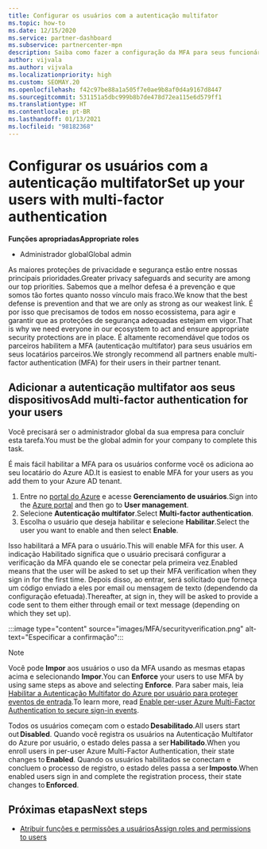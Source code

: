```yaml
---
title: Configurar os usuários com a autenticação multifator
ms.topic: how-to
ms.date: 12/15/2020
ms.service: partner-dashboard
ms.subservice: partnercenter-mpn
description: Saiba como fazer a configuração da MFA para seus funcionários
author: vijvala
ms.author: vijvala
ms.localizationpriority: high
ms.custom: SEOMAY.20
ms.openlocfilehash: f42c97be88a1a505f7e0ae9b8af0d4a9167d8447
ms.sourcegitcommit: 531151a5dbc999b8b7de478d72ea115e6d579ff1
ms.translationtype: HT
ms.contentlocale: pt-BR
ms.lasthandoff: 01/13/2021
ms.locfileid: "98182368"
---
```

# <a name="set-up-your-users-with-multi-factor-authentication"></a><span data-ttu-id="a7062-103">Configurar os usuários com a autenticação multifator</span><span class="sxs-lookup"><span data-stu-id="a7062-103">Set up your users with multi-factor authentication</span></span>

<span data-ttu-id="a7062-104">**Funções apropriadas**</span><span class="sxs-lookup"><span data-stu-id="a7062-104">**Appropriate roles**</span></span>

- <span data-ttu-id="a7062-105">Administrador global</span><span class="sxs-lookup"><span data-stu-id="a7062-105">Global admin</span></span>

<span data-ttu-id="a7062-106">As maiores proteções de privacidade e segurança estão entre nossas principais prioridades.</span><span class="sxs-lookup"><span data-stu-id="a7062-106">Greater privacy safeguards and security are among our top priorities.</span></span> <span data-ttu-id="a7062-107">Sabemos que a melhor defesa é a prevenção e que somos tão fortes quanto nosso vínculo mais fraco.</span><span class="sxs-lookup"><span data-stu-id="a7062-107">We know that the best defense is prevention and that we are only as strong as our weakest link.</span></span> <span data-ttu-id="a7062-108">É por isso que precisamos de todos em nosso ecossistema, para agir e garantir que as proteções de segurança adequadas estejam em vigor.</span><span class="sxs-lookup"><span data-stu-id="a7062-108">That is why we need everyone in our ecosystem to act and ensure appropriate security protections are in place.</span></span> <span data-ttu-id="a7062-109">É altamente recomendável que todos os parceiros habilitem a MFA (autenticação multifator) para seus usuários em seus locatários parceiros.</span><span class="sxs-lookup"><span data-stu-id="a7062-109">We strongly recommend all partners enable multi-factor authentication (MFA) for their users in their partner tenant.</span></span> 

## <a name="add-multi-factor-authentication-for-your-users"></a><span data-ttu-id="a7062-110">Adicionar a autenticação multifator aos seus dispositivos</span><span class="sxs-lookup"><span data-stu-id="a7062-110">Add multi-factor authentication for your users</span></span>

<span data-ttu-id="a7062-111">Você precisará ser o administrador global da sua empresa para concluir esta tarefa.</span><span class="sxs-lookup"><span data-stu-id="a7062-111">You must be the global admin for your company to complete this task.</span></span>

<span data-ttu-id="a7062-112">É mais fácil habilitar a MFA para os usuários conforme você os adiciona ao seu locatário do Azure AD.</span><span class="sxs-lookup"><span data-stu-id="a7062-112">It is easiest to enable MFA for your users as you add them to your Azure AD tenant.</span></span>

1. <span data-ttu-id="a7062-113">Entre no [portal do Azure](https://portal.azure.com) e acesse **Gerenciamento de usuários**.</span><span class="sxs-lookup"><span data-stu-id="a7062-113">Sign into the [Azure portal](https://portal.azure.com) and then go to **User management**.</span></span>
1. <span data-ttu-id="a7062-114">Selecione **Autenticação multifator**.</span><span class="sxs-lookup"><span data-stu-id="a7062-114">Select **Multi-factor authentication**.</span></span>
1. <span data-ttu-id="a7062-115">Escolha o usuário que deseja habilitar e selecione **Habilitar**.</span><span class="sxs-lookup"><span data-stu-id="a7062-115">Select the user you want to enable and then select **Enable**.</span></span>

<span data-ttu-id="a7062-116">Isso habilitará a MFA para o usuário.</span><span class="sxs-lookup"><span data-stu-id="a7062-116">This will enable MFA for this user.</span></span> <span data-ttu-id="a7062-117">A indicação Habilitado significa que o usuário precisará configurar a verificação da MFA quando ele se conectar pela primeira vez.</span><span class="sxs-lookup"><span data-stu-id="a7062-117">Enabled means that the user will be asked to set up their MFA verification when they sign in for the first time.</span></span> <span data-ttu-id="a7062-118">Depois disso, ao entrar, será solicitado que forneça um código enviado a eles por email ou mensagem de texto (dependendo da configuração efetuada).</span><span class="sxs-lookup"><span data-stu-id="a7062-118">Thereafter, at sign in, they will be asked to provide a code sent to them either through email or text message (depending on which they set up).</span></span>  

:::image type="content" source="images/MFA/securityverification.png" alt-text="Especificar a confirmação":::

>[!NOTE]
><span data-ttu-id="a7062-120">Você pode **Impor** aos usuários o uso da MFA usando as mesmas etapas acima e selecionando **Impor**.</span><span class="sxs-lookup"><span data-stu-id="a7062-120">You can **Enforce** your users to use MFA by using same steps as above and selecting **Enforce**.</span></span> <span data-ttu-id="a7062-121">Para saber mais, leia [Habilitar a Autenticação Multifator do Azure por usuário para proteger eventos de entrada](/azure/active-directory/authentication/howto-mfa-userstates).</span><span class="sxs-lookup"><span data-stu-id="a7062-121">To learn more, read [Enable per-user Azure Multi-Factor Authentication to secure sign-in events](/azure/active-directory/authentication/howto-mfa-userstates).</span></span> 

<span data-ttu-id="a7062-122">Todos os usuários começam com o estado **Desabilitado**.</span><span class="sxs-lookup"><span data-stu-id="a7062-122">All users start out **Disabled**.</span></span> <span data-ttu-id="a7062-123">Quando você registra os usuários na Autenticação Multifator do Azure por usuário, o estado deles passa a ser **Habilitado**.</span><span class="sxs-lookup"><span data-stu-id="a7062-123">When you enroll users in per-user Azure Multi-Factor Authentication, their state changes to **Enabled**.</span></span> <span data-ttu-id="a7062-124">Quando os usuários habilitados se conectam e concluem o processo de registro, o estado deles passa a ser **Imposto**.</span><span class="sxs-lookup"><span data-stu-id="a7062-124">When enabled users sign in and complete the registration process, their state changes to **Enforced**.</span></span> 

## <a name="next-steps"></a><span data-ttu-id="a7062-125">Próximas etapas</span><span class="sxs-lookup"><span data-stu-id="a7062-125">Next steps</span></span>

- [<span data-ttu-id="a7062-126">Atribuir funções e permissões a usuários</span><span class="sxs-lookup"><span data-stu-id="a7062-126">Assign roles and permissions to users</span></span>](permissions-overview.md)